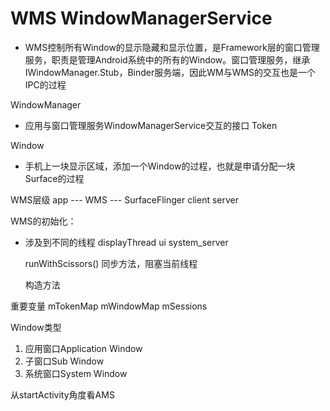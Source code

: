 # WMS WindowManagerService

- WMS控制所有Window的显示隐藏和显示位置，是Framework层的窗口管理服务，职责是管理Android系统中的所有的Window。窗口管理服务，继承IWindowManager.Stub，Binder服务端，因此WM与WMS的交互也是一个IPC的过程

WindowManager
- 应用与窗口管理服务WindowManagerService交互的接口
    Token

Window 
- 手机上一块显示区域，添加一个Window的过程，也就是申请分配一块Surface的过程

WMS层级
app  ---  WMS  ---  SurfaceFlinger
client   server

WMS的初始化：
- 涉及到不同的线程  displayThread ui system_server

    runWithScissors() 同步方法，阻塞当前线程

    构造方法




重要变量  mTokenMap
          mWindowMap
          mSessions

Window类型 
1. 应用窗口Application Window
2. 子窗口Sub Window
3. 系统窗口System Window

从startActivity角度看AMS
